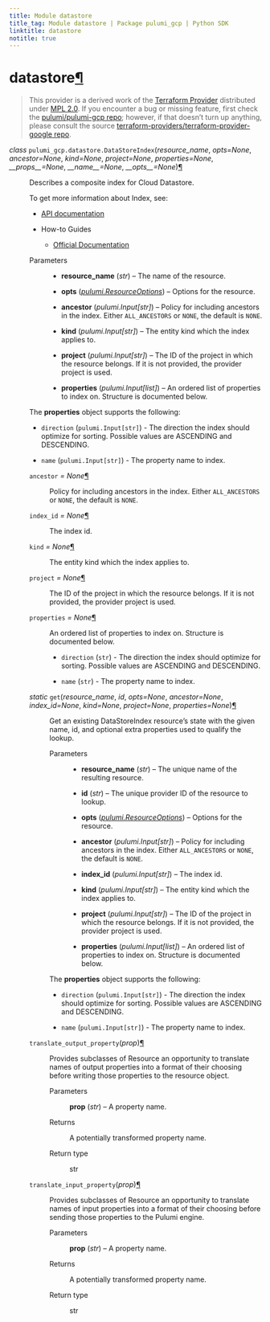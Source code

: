 ```yaml
---
title: Module datastore
title_tag: Module datastore | Package pulumi_gcp | Python SDK
linktitle: datastore
notitle: true
---
```


<div class="section" id="datastore">
<h1>datastore<a class="headerlink" href="#datastore" title="Permalink to this headline">¶</a></h1>
<blockquote>
<div><p>This provider is a derived work of the <a class="reference external" href="https://github.com/terraform-providers/terraform-provider-google">Terraform Provider</a> distributed under
<a class="reference external" href="https://www.mozilla.org/en-US/MPL/2.0/">MPL 2.0</a>. If you encounter a bug or missing feature, first check the
<a class="reference external" href="https://github.com/pulumi/pulumi-gcp/issues">pulumi/pulumi-gcp repo</a>; however, if that doesn’t turn up
anything, please consult the source <a class="reference external" href="https://github.com/terraform-providers/terraform-provider-google/issues">terraform-providers/terraform-provider-google repo</a>.</p>
</div></blockquote>
<span class="target" id="module-pulumi_gcp.datastore"></span><dl class="class">
<dt id="pulumi_gcp.datastore.DataStoreIndex">
<em class="property">class </em><code class="sig-prename descclassname">pulumi_gcp.datastore.</code><code class="sig-name descname">DataStoreIndex</code><span class="sig-paren">(</span><em class="sig-param">resource_name</em>, <em class="sig-param">opts=None</em>, <em class="sig-param">ancestor=None</em>, <em class="sig-param">kind=None</em>, <em class="sig-param">project=None</em>, <em class="sig-param">properties=None</em>, <em class="sig-param">__props__=None</em>, <em class="sig-param">__name__=None</em>, <em class="sig-param">__opts__=None</em><span class="sig-paren">)</span><a class="headerlink" href="#pulumi_gcp.datastore.DataStoreIndex" title="Permalink to this definition">¶</a></dt>
<dd><p>Describes a composite index for Cloud Datastore.</p>
<p>To get more information about Index, see:</p>
<ul class="simple">
<li><p><a class="reference external" href="https://cloud.google.com/datastore/docs/reference/admin/rest/v1/projects.indexes">API documentation</a></p></li>
<li><p>How-to Guides</p>
<ul>
<li><p><a class="reference external" href="https://cloud.google.com/datastore/docs/concepts/indexes">Official Documentation</a></p></li>
</ul>
</li>
</ul>
<dl class="field-list simple">
<dt class="field-odd">Parameters</dt>
<dd class="field-odd"><ul class="simple">
<li><p><strong>resource_name</strong> (<em>str</em>) – The name of the resource.</p></li>
<li><p><strong>opts</strong> (<a class="reference internal" href="../../pulumi/#pulumi.ResourceOptions" title="pulumi.ResourceOptions"><em>pulumi.ResourceOptions</em></a>) – Options for the resource.</p></li>
<li><p><strong>ancestor</strong> (<em>pulumi.Input</em><em>[</em><em>str</em><em>]</em>) – Policy for including ancestors in the index.  Either <code class="docutils literal notranslate"><span class="pre">ALL_ANCESTORS</span></code> or <code class="docutils literal notranslate"><span class="pre">NONE</span></code>,
the default is <code class="docutils literal notranslate"><span class="pre">NONE</span></code>.</p></li>
<li><p><strong>kind</strong> (<em>pulumi.Input</em><em>[</em><em>str</em><em>]</em>) – The entity kind which the index applies to.</p></li>
<li><p><strong>project</strong> (<em>pulumi.Input</em><em>[</em><em>str</em><em>]</em>) – The ID of the project in which the resource belongs.
If it is not provided, the provider project is used.</p></li>
<li><p><strong>properties</strong> (<em>pulumi.Input</em><em>[</em><em>list</em><em>]</em>) – An ordered list of properties to index on.  Structure is documented below.</p></li>
</ul>
</dd>
</dl>
<p>The <strong>properties</strong> object supports the following:</p>
<ul class="simple">
<li><p><code class="docutils literal notranslate"><span class="pre">direction</span></code> (<code class="docutils literal notranslate"><span class="pre">pulumi.Input[str]</span></code>) - The direction the index should optimize for sorting. Possible values are ASCENDING and DESCENDING.</p></li>
<li><p><code class="docutils literal notranslate"><span class="pre">name</span></code> (<code class="docutils literal notranslate"><span class="pre">pulumi.Input[str]</span></code>) - The property name to index.</p></li>
</ul>
<dl class="attribute">
<dt id="pulumi_gcp.datastore.DataStoreIndex.ancestor">
<code class="sig-name descname">ancestor</code><em class="property"> = None</em><a class="headerlink" href="#pulumi_gcp.datastore.DataStoreIndex.ancestor" title="Permalink to this definition">¶</a></dt>
<dd><p>Policy for including ancestors in the index.  Either <code class="docutils literal notranslate"><span class="pre">ALL_ANCESTORS</span></code> or <code class="docutils literal notranslate"><span class="pre">NONE</span></code>,
the default is <code class="docutils literal notranslate"><span class="pre">NONE</span></code>.</p>
</dd></dl>

<dl class="attribute">
<dt id="pulumi_gcp.datastore.DataStoreIndex.index_id">
<code class="sig-name descname">index_id</code><em class="property"> = None</em><a class="headerlink" href="#pulumi_gcp.datastore.DataStoreIndex.index_id" title="Permalink to this definition">¶</a></dt>
<dd><p>The index id.</p>
</dd></dl>

<dl class="attribute">
<dt id="pulumi_gcp.datastore.DataStoreIndex.kind">
<code class="sig-name descname">kind</code><em class="property"> = None</em><a class="headerlink" href="#pulumi_gcp.datastore.DataStoreIndex.kind" title="Permalink to this definition">¶</a></dt>
<dd><p>The entity kind which the index applies to.</p>
</dd></dl>

<dl class="attribute">
<dt id="pulumi_gcp.datastore.DataStoreIndex.project">
<code class="sig-name descname">project</code><em class="property"> = None</em><a class="headerlink" href="#pulumi_gcp.datastore.DataStoreIndex.project" title="Permalink to this definition">¶</a></dt>
<dd><p>The ID of the project in which the resource belongs.
If it is not provided, the provider project is used.</p>
</dd></dl>

<dl class="attribute">
<dt id="pulumi_gcp.datastore.DataStoreIndex.properties">
<code class="sig-name descname">properties</code><em class="property"> = None</em><a class="headerlink" href="#pulumi_gcp.datastore.DataStoreIndex.properties" title="Permalink to this definition">¶</a></dt>
<dd><p>An ordered list of properties to index on.  Structure is documented below.</p>
<ul class="simple">
<li><p><code class="docutils literal notranslate"><span class="pre">direction</span></code> (<code class="docutils literal notranslate"><span class="pre">str</span></code>) - The direction the index should optimize for sorting. Possible values are ASCENDING and DESCENDING.</p></li>
<li><p><code class="docutils literal notranslate"><span class="pre">name</span></code> (<code class="docutils literal notranslate"><span class="pre">str</span></code>) - The property name to index.</p></li>
</ul>
</dd></dl>

<dl class="method">
<dt id="pulumi_gcp.datastore.DataStoreIndex.get">
<em class="property">static </em><code class="sig-name descname">get</code><span class="sig-paren">(</span><em class="sig-param">resource_name</em>, <em class="sig-param">id</em>, <em class="sig-param">opts=None</em>, <em class="sig-param">ancestor=None</em>, <em class="sig-param">index_id=None</em>, <em class="sig-param">kind=None</em>, <em class="sig-param">project=None</em>, <em class="sig-param">properties=None</em><span class="sig-paren">)</span><a class="headerlink" href="#pulumi_gcp.datastore.DataStoreIndex.get" title="Permalink to this definition">¶</a></dt>
<dd><p>Get an existing DataStoreIndex resource’s state with the given name, id, and optional extra
properties used to qualify the lookup.</p>
<dl class="field-list simple">
<dt class="field-odd">Parameters</dt>
<dd class="field-odd"><ul class="simple">
<li><p><strong>resource_name</strong> (<em>str</em>) – The unique name of the resulting resource.</p></li>
<li><p><strong>id</strong> (<em>str</em>) – The unique provider ID of the resource to lookup.</p></li>
<li><p><strong>opts</strong> (<a class="reference internal" href="../../pulumi/#pulumi.ResourceOptions" title="pulumi.ResourceOptions"><em>pulumi.ResourceOptions</em></a>) – Options for the resource.</p></li>
<li><p><strong>ancestor</strong> (<em>pulumi.Input</em><em>[</em><em>str</em><em>]</em>) – Policy for including ancestors in the index.  Either <code class="docutils literal notranslate"><span class="pre">ALL_ANCESTORS</span></code> or <code class="docutils literal notranslate"><span class="pre">NONE</span></code>,
the default is <code class="docutils literal notranslate"><span class="pre">NONE</span></code>.</p></li>
<li><p><strong>index_id</strong> (<em>pulumi.Input</em><em>[</em><em>str</em><em>]</em>) – The index id.</p></li>
<li><p><strong>kind</strong> (<em>pulumi.Input</em><em>[</em><em>str</em><em>]</em>) – The entity kind which the index applies to.</p></li>
<li><p><strong>project</strong> (<em>pulumi.Input</em><em>[</em><em>str</em><em>]</em>) – The ID of the project in which the resource belongs.
If it is not provided, the provider project is used.</p></li>
<li><p><strong>properties</strong> (<em>pulumi.Input</em><em>[</em><em>list</em><em>]</em>) – An ordered list of properties to index on.  Structure is documented below.</p></li>
</ul>
</dd>
</dl>
<p>The <strong>properties</strong> object supports the following:</p>
<ul class="simple">
<li><p><code class="docutils literal notranslate"><span class="pre">direction</span></code> (<code class="docutils literal notranslate"><span class="pre">pulumi.Input[str]</span></code>) - The direction the index should optimize for sorting. Possible values are ASCENDING and DESCENDING.</p></li>
<li><p><code class="docutils literal notranslate"><span class="pre">name</span></code> (<code class="docutils literal notranslate"><span class="pre">pulumi.Input[str]</span></code>) - The property name to index.</p></li>
</ul>
</dd></dl>

<dl class="method">
<dt id="pulumi_gcp.datastore.DataStoreIndex.translate_output_property">
<code class="sig-name descname">translate_output_property</code><span class="sig-paren">(</span><em class="sig-param">prop</em><span class="sig-paren">)</span><a class="headerlink" href="#pulumi_gcp.datastore.DataStoreIndex.translate_output_property" title="Permalink to this definition">¶</a></dt>
<dd><p>Provides subclasses of Resource an opportunity to translate names of output properties
into a format of their choosing before writing those properties to the resource object.</p>
<dl class="field-list simple">
<dt class="field-odd">Parameters</dt>
<dd class="field-odd"><p><strong>prop</strong> (<em>str</em>) – A property name.</p>
</dd>
<dt class="field-even">Returns</dt>
<dd class="field-even"><p>A potentially transformed property name.</p>
</dd>
<dt class="field-odd">Return type</dt>
<dd class="field-odd"><p>str</p>
</dd>
</dl>
</dd></dl>

<dl class="method">
<dt id="pulumi_gcp.datastore.DataStoreIndex.translate_input_property">
<code class="sig-name descname">translate_input_property</code><span class="sig-paren">(</span><em class="sig-param">prop</em><span class="sig-paren">)</span><a class="headerlink" href="#pulumi_gcp.datastore.DataStoreIndex.translate_input_property" title="Permalink to this definition">¶</a></dt>
<dd><p>Provides subclasses of Resource an opportunity to translate names of input properties into
a format of their choosing before sending those properties to the Pulumi engine.</p>
<dl class="field-list simple">
<dt class="field-odd">Parameters</dt>
<dd class="field-odd"><p><strong>prop</strong> (<em>str</em>) – A property name.</p>
</dd>
<dt class="field-even">Returns</dt>
<dd class="field-even"><p>A potentially transformed property name.</p>
</dd>
<dt class="field-odd">Return type</dt>
<dd class="field-odd"><p>str</p>
</dd>
</dl>
</dd></dl>

</dd></dl>

</div>
